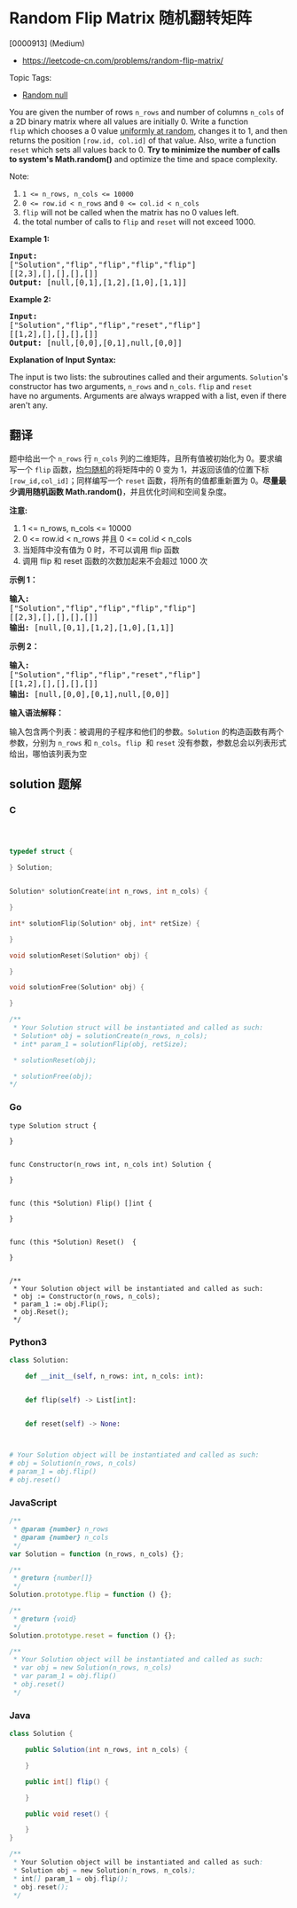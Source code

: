 # Random Flip Matrix 随机翻转矩阵

[0000913] (Medium)

- https://leetcode-cn.com/problems/random-flip-matrix/

Topic Tags:

- [Random null](https://leetcode-cn.com/tag/random/)

You are given the number of rows `n_rows` and number of columns `n_cols` of a 2D binary matrix where all values are initially 0. Write a function `flip` which chooses a 0 value [uniformly at random](https://en.wikipedia.org/wiki/Discrete_uniform_distribution), changes it to 1, and then returns the position `[row.id, col.id]` of that value. Also, write a function `reset` which sets all values back to 0. **Try to minimize the number of calls to system's Math.random()** and optimize the time and space complexity.

Note:

1.  `1 <= n_rows, n_cols <= 10000`
2.  `0 <= row.id < n_rows` and `0 <= col.id < n_cols`
3.  `flip` will not be called when the matrix has no 0 values left.
4.  the total number of calls to `flip` and `reset` will not exceed 1000.

**Example 1:**

<pre><strong>Input: 
</strong><span id="example-input-1-1">["Solution","flip","flip","flip","flip"]
</span><span id="example-input-1-2">[[2,3],[],[],[],[]]</span>
<strong>Output: </strong><span id="example-output-1">[null,[0,1],[1,2],[1,0],[1,1]]</span>
</pre>

**Example 2:**

<pre><strong>Input: 
</strong><span id="example-input-2-1">["Solution","flip","flip","reset","flip"]
</span><span id="example-input-2-2">[[1,2],[],[],[],[]]</span>
<strong>Output: </strong><span id="example-output-2">[null,[0,0],[0,1],null,[0,0]]</span></pre>

**Explanation of Input Syntax:**

The input is two lists: the subroutines called and their arguments. `Solution`'s constructor has two arguments, `n_rows` and `n_cols`. `flip` and `reset` have no arguments. Arguments are always wrapped with a list, even if there aren't any.

## 翻译

题中给出一个 `n_rows` 行 `n_cols` 列的二维矩阵，且所有值被初始化为 0。要求编写一个 `flip` 函数，[均匀随机](https://en.wikipedia.org/wiki/Discrete_uniform_distribution)的将矩阵中的 0 变为 1，并返回该值的位置下标 `[row_id,col_id]`；同样编写一个 `reset` 函数，将所有的值都重新置为 0。**尽量最少调用随机函数 Math.random()**，并且优化时间和空间复杂度。

**注意:**

1.  1 <= n_rows, n_cols <= 10000
2.  0 <= row.id < n_rows 并且 0 <= col.id < n_cols
3.  当矩阵中没有值为 0 时，不可以调用 flip 函数
4.  调用 flip 和 reset 函数的次数加起来不会超过 1000 次

**示例 1：**

<pre><strong>输入: 
</strong>["Solution","flip","flip","flip","flip"]
[[2,3],[],[],[],[]]
<strong>输出: </strong>[null,[0,1],[1,2],[1,0],[1,1]]
</pre>

**示例 2：**

<pre><strong>输入: 
</strong>["Solution","flip","flip","reset","flip"]
[[1,2],[],[],[],[]]
<strong>输出: </strong>[null,[0,0],[0,1],null,[0,0]]</pre>

**输入语法解释：**

输入包含两个列表：被调用的子程序和他们的参数。`Solution` 的构造函数有两个参数，分别为 `n_rows` 和 `n_cols`。`flip`  和 `reset` 没有参数，参数总会以列表形式给出，哪怕该列表为空

## solution 题解

### C

```c



typedef struct {

} Solution;


Solution* solutionCreate(int n_rows, int n_cols) {

}

int* solutionFlip(Solution* obj, int* retSize) {

}

void solutionReset(Solution* obj) {

}

void solutionFree(Solution* obj) {

}

/**
 * Your Solution struct will be instantiated and called as such:
 * Solution* obj = solutionCreate(n_rows, n_cols);
 * int* param_1 = solutionFlip(obj, retSize);

 * solutionReset(obj);

 * solutionFree(obj);
*/
```

### Go

```golang
type Solution struct {

}


func Constructor(n_rows int, n_cols int) Solution {

}


func (this *Solution) Flip() []int {

}


func (this *Solution) Reset()  {

}


/**
 * Your Solution object will be instantiated and called as such:
 * obj := Constructor(n_rows, n_cols);
 * param_1 := obj.Flip();
 * obj.Reset();
 */
```

### Python3

```python
class Solution:

    def __init__(self, n_rows: int, n_cols: int):


    def flip(self) -> List[int]:


    def reset(self) -> None:



# Your Solution object will be instantiated and called as such:
# obj = Solution(n_rows, n_cols)
# param_1 = obj.flip()
# obj.reset()
```

### JavaScript

```javascript
/**
 * @param {number} n_rows
 * @param {number} n_cols
 */
var Solution = function (n_rows, n_cols) {};

/**
 * @return {number[]}
 */
Solution.prototype.flip = function () {};

/**
 * @return {void}
 */
Solution.prototype.reset = function () {};

/**
 * Your Solution object will be instantiated and called as such:
 * var obj = new Solution(n_rows, n_cols)
 * var param_1 = obj.flip()
 * obj.reset()
 */
```

### Java

```java
class Solution {

    public Solution(int n_rows, int n_cols) {

    }

    public int[] flip() {

    }

    public void reset() {

    }
}

/**
 * Your Solution object will be instantiated and called as such:
 * Solution obj = new Solution(n_rows, n_cols);
 * int[] param_1 = obj.flip();
 * obj.reset();
 */
```
